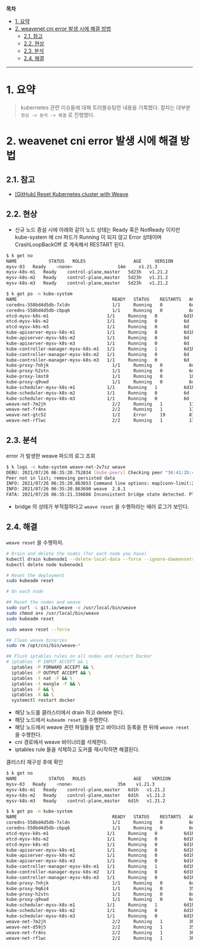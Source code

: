 **목차**

- [1. 요약](#1-요약)
- [2. weavenet cni error 발생 시에 해결 방법](#2-weavenet-cni-error-발생-시에-해결-방법)
  - [2.1. 참고](#21-참고)
  - [2.2. 현상](#22-현상)
  - [2.3. 분석](#23-분석)
  - [2.4. 해결](#24-해결)

---

# 1. 요약

> kubernetes 관련 이슈들에 대해 트러블슈팅한 내용을 기록했다. 절차는 대부분 `현상 -> 분석 -> 해결` 로 진행했다.

# 2. weavenet cni error 발생 시에 해결 방법

## 2.1. 참고

- [[GitHub] Reset Kubernetes cluster with Weave](https://gist.github.com/carlosedp/5040f4a1b2c97c1fa260a3409b5f14f9)

## 2.2. 현상

- 신규 노드 증설 시에 아래와 같이 노드 상태는 Ready 혹은 NotReady 이지만 kube-system 에 cni 파드가 Running 이 되지 않고 Error 상태이며 CrashLoopBackOff 로 계속해서 RESTART 된다.

``` bash
$ k get no                     
NAME            STATUS   ROLES                  AGE     VERSION
mysv-03   Ready    <none>                 14m     v1.21.3
mysv-k8s-m1   Ready    control-plane,master   5d23h   v1.21.2
mysv-k8s-m2   Ready    control-plane,master   5d23h   v1.21.2
mysv-k8s-m3   Ready    control-plane,master   5d23h   v1.21.2

$ k get po -n kube-system                
NAME                                    READY   STATUS    RESTARTS   AGE
coredns-558bd4d5db-7xldn                1/1     Running   0          6d1h
coredns-558bd4d5db-cbpq6                1/1     Running   0          6d1h
etcd-mysv-k8s-m1                      1/1     Running   0          6d1h
etcd-mysv-k8s-m2                      1/1     Running   0          6d
etcd-mysv-k8s-m3                      1/1     Running   0          6d
kube-apiserver-mysv-k8s-m1            1/1     Running   0          6d1h
kube-apiserver-mysv-k8s-m2            1/1     Running   0          6d
kube-apiserver-mysv-k8s-m3            1/1     Running   0          6d
kube-controller-manager-mysv-k8s-m1   1/1     Running   1          6d1h
kube-controller-manager-mysv-k8s-m2   1/1     Running   0          6d
kube-controller-manager-mysv-k8s-m3   1/1     Running   0          6d
kube-proxy-7nhjk                        1/1     Running   0          6d1h
kube-proxy-h2stn                        1/1     Running   0          6d
kube-proxy-lmst8                        1/1     Running   0          103m
kube-proxy-q9vwd                        1/1     Running   0          6d
kube-scheduler-mysv-k8s-m1            1/1     Running   1          6d1h
kube-scheduler-mysv-k8s-m2            1/1     Running   0          6d
kube-scheduler-mysv-k8s-m3            1/1     Running   0          6d
weave-net-7m2jh                         2/2     Running   1          171m
weave-net-fr4ns                         2/2     Running   1          171m
weave-net-gtc52                         1/2     Error     19         87m
weave-net-rflwc                         2/2     Running   1          171m
```

## 2.3. 분석

error 가 발생한 weave 파드의 로그 조회

``` bash
$ k logs -n kube-system weave-net-2v7sz weave
DEBU: 2021/07/26 06:35:20.752834 [kube-peers] Checking peer "36:41:2b:46:51:08" against list &{[{8e:6d:25:f1:60:79 mysv-k8s-m1} {8a:91:43:86:68:9f mysv-k8s-m2} {a6:fd:4b:89:d1:f0 mysv-k8s-m3}]} 
Peer not in list; removing persisted data
INFO: 2021/07/26 06:35:20.863653 Command line options: map[conn-limit:200 datapath:datapath db-prefix:/weavedb/weave-net docker-api: expect-npc:true http-addr:127.0.0.1:6784 ipalloc-init:consensus=3 ipalloc-range:10.32.0.0/12 metrics-addr:0.0.0.0:6782 name:36:41:2b:46:51:08 nickname:mysv-03 no-dns:true no-masq-local:true port:6783]
INFO: 2021/07/26 06:35:20.863690 weave  2.8.1
FATA: 2021/07/26 06:35:21.336686 Inconsistent bridge state detected. Please do 'weave reset' and try again
```

- bridge 의 상태가 부적절하다고 `weave reset` 을 수행하라는 에러 로그가 보인다.

## 2.4. 해결

`weave reset` 을 수행하자.

``` bash
# Drain and delete the nodes (for each node you have)
kubectl drain kubenode1 --delete-local-data --force --ignore-daemonsets
kubectl delete node kubenode1

# Reset the deployment
sudo kubeadm reset

# On each node

## Reset the nodes and weave
sudo curl -L git.io/weave -o /usr/local/bin/weave
sudo chmod a+x /usr/local/bin/weave
sudo kubeadm reset

sudo weave reset --force

## Clean weave binaries
sudo rm /opt/cni/bin/weave-*

## Flush iptables rules on all nodes and restart Docker
# iptables -P INPUT ACCEPT && \
  iptables -P FORWARD ACCEPT && \
  iptables -P OUTPUT ACCEPT && \
  iptables -t nat -F && \
  iptables -t mangle -F && \
  iptables -F && \
  iptables -X && \
  systemctl restart docker
```

- 해당 노드를 클러스터에서 drain 하고 delete 한다.
- 해당 노드에서 `kubeadm reset` 을 수행한다.
- 해당 노드에서 weave 관련 파일들을 받고 바이너리 등록을 한 뒤에 `weave reset` 을 수행한다.
- cni 경로에서 weave 바이너리를 삭제한다.
- iptables rule 들을 삭제하고 도커를 재시작하면 해결된다.

클러스터 재구성 후에 확인

``` bash
$ k get no
NAME            STATUS   ROLES                  AGE    VERSION
mysv-03   Ready    <none>                 35m    v1.21.3
mysv-k8s-m1   Ready    control-plane,master   6d1h   v1.21.2
mysv-k8s-m2   Ready    control-plane,master   6d1h   v1.21.2
mysv-k8s-m3   Ready    control-plane,master   6d1h   v1.21.2

$ k get po -n kube-system
NAME                                    READY   STATUS    RESTARTS   AGE
coredns-558bd4d5db-7xldn                1/1     Running   0          6d1h
coredns-558bd4d5db-cbpq6                1/1     Running   0          6d1h
etcd-mysv-k8s-m1                      1/1     Running   0          6d1h
etcd-mysv-k8s-m2                      1/1     Running   0          6d1h
etcd-mysv-k8s-m3                      1/1     Running   0          6d1h
kube-apiserver-mysv-k8s-m1            1/1     Running   0          6d1h
kube-apiserver-mysv-k8s-m2            1/1     Running   0          6d1h
kube-apiserver-mysv-k8s-m3            1/1     Running   0          6d1h
kube-controller-manager-mysv-k8s-m1   1/1     Running   1          6d1h
kube-controller-manager-mysv-k8s-m2   1/1     Running   0          6d1h
kube-controller-manager-mysv-k8s-m3   1/1     Running   0          6d1h
kube-proxy-7nhjk                        1/1     Running   0          6d1h
kube-proxy-9q6z4                        1/1     Running   0          35m
kube-proxy-h2stn                        1/1     Running   0          6d1h
kube-proxy-q9vwd                        1/1     Running   0          6d1h
kube-scheduler-mysv-k8s-m1            1/1     Running   1          6d1h
kube-scheduler-mysv-k8s-m2            1/1     Running   0          6d1h
kube-scheduler-mysv-k8s-m3            1/1     Running   0          6d1h
weave-net-7m2jh                         2/2     Running   1          3h37m
weave-net-d59j5                         2/2     Running   1          35m
weave-net-fr4ns                         2/2     Running   1          3h37m
weave-net-rflwc                         2/2     Running   1          3h37m
```